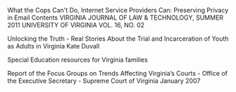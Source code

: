 What the Cops Can't Do, Internet Service Providers Can: Preserving Privacy in Email Contents
VIRGINIA JOURNAL OF LAW & TECHNOLOGY, SUMMER 2011 UNIVERSITY OF VIRGINIA VOL. 16, NO. 02


Unlocking the Truth - Real Stories About the Trial and Incarceration of Youth as Adults in Virginia
Kate Duvall

Special Education resources for Virginia families  

Report of the Focus Groups on Trends Affecting Virginia’s Courts - Office of the Executive Secretary - Supreme Court of Virginia January 2007